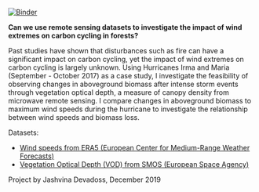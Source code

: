 [![Binder](https://mybinder.org/badge_logo.svg)](https://mybinder.org/v2/gh/jdeva/wind-extremes/master)

**Can we use remote sensing datasets to investigate the impact of wind extremes on carbon cycling in forests?**

Past studies have shown that disturbances such as fire can have a significant impact on carbon cycling, yet the impact of wind extremes on carbon cycling is largely unknown.  Using Hurricanes Irma and Maria (September - October 2017) as a case study, I investigate the feasibility of observing changes in aboveground biomass after intense storm events through vegetation optical depth, a measure of canopy density from microwave remote sensing.  I compare changes in aboveground biomass to maximum wind speeds during the hurricane to investigate the relationship between wind speeds and biomass loss.  

Datasets:
- [Wind speeds from ERA5 (European Center for Medium-Range Weather Forecasts)](https://www.ecmwf.int/en/forecasts/datasets/reanalysis-datasets/era5)
- [Vegetation Optical Depth (VOD) from SMOS (European Space Agency)](https://earth.esa.int/web/guest/missions/esa-operational-eo-missions/smos)

Project by Jashvina Devadoss, December 2019